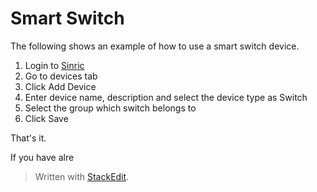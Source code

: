 
# Smart Switch

The following shows an example of how to use a smart switch device.

1. Login to  [Sinric](https://gohugo.io/getting-started/installing/)  
2. Go to devices tab
3. Click Add Device
4. Enter device name, description and select the device type as Switch
5. Select the group which switch belongs to
6. Click Save

That's it. 

If you have alre

> Written with [StackEdit](https://stackedit.io/).
<!--stackedit_data:
eyJoaXN0b3J5IjpbMTQ2MzgwMjgwOCw3MzA5OTgxMTZdfQ==
-->